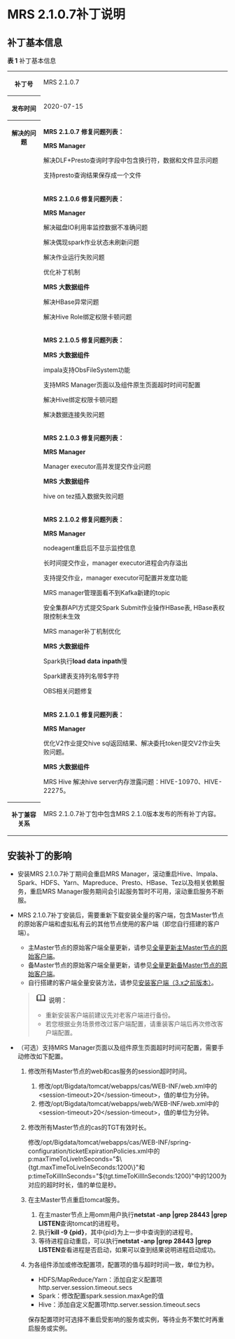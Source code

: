 # MRS 2.1.0.7补丁说明<a name="mrs_01_9028"></a>

## 补丁基本信息<a name="section918210179183"></a>

**表 1**  补丁基本信息

<a name="table884969161914"></a>
<table><tbody><tr id="row1285014971914"><th class="firstcol" valign="top" width="15%" id="mcps1.2.3.1.1"><p id="p132483032011"><a name="p132483032011"></a><a name="p132483032011"></a>补丁号</p>
</th>
<td class="cellrowborder" valign="top" width="85%" headers="mcps1.2.3.1.1 "><p id="p024815013203"><a name="p024815013203"></a><a name="p024815013203"></a>MRS 2.1.0.7</p>
</td>
</tr>
<tr id="row13850119191916"><th class="firstcol" valign="top" width="15%" id="mcps1.2.3.2.1"><p id="p524890182020"><a name="p524890182020"></a><a name="p524890182020"></a>发布时间</p>
</th>
<td class="cellrowborder" valign="top" width="85%" headers="mcps1.2.3.2.1 "><p id="p22491020204"><a name="p22491020204"></a><a name="p22491020204"></a>2020-07-15</p>
</td>
</tr>
<tr id="row22471494235"><th class="firstcol" rowspan="6" valign="top" width="15%" id="mcps1.2.3.3.1"><p id="p112494082012"><a name="p112494082012"></a><a name="p112494082012"></a>解决的问题</p>
<p id="p8696724194220"><a name="p8696724194220"></a><a name="p8696724194220"></a></p>
<p id="p319082511427"><a name="p319082511427"></a><a name="p319082511427"></a></p>
<p id="p14409131643918"><a name="p14409131643918"></a><a name="p14409131643918"></a></p>
<p id="p137584314714"><a name="p137584314714"></a><a name="p137584314714"></a></p>
<p id="p122841432979"><a name="p122841432979"></a><a name="p122841432979"></a></p>
</th>
<td class="cellrowborder" valign="top" width="85%" headers="mcps1.2.3.3.1 "><p id="p1728955992311"><a name="p1728955992311"></a><a name="p1728955992311"></a><strong id="b228915594233"><a name="b228915594233"></a><a name="b228915594233"></a>MRS 2.1.0.7 修复问题列表：</strong></p>
<p id="p15289459172310"><a name="p15289459172310"></a><a name="p15289459172310"></a><strong id="b10289175942317"><a name="b10289175942317"></a><a name="b10289175942317"></a>MRS Manager</strong></p>
<p id="p1053944413247"><a name="p1053944413247"></a><a name="p1053944413247"></a>解决DLF+Presto查询时字段中包含换行符，数据和文件显示问题</p>
<p id="p17539194412414"><a name="p17539194412414"></a><a name="p17539194412414"></a>支持presto查询结果保存成一个文件</p>
</td>
</tr>
<tr id="row12152103171619"><td class="cellrowborder" valign="top" headers="mcps1.2.3.3.1 "><p id="p12647938181614"><a name="p12647938181614"></a><a name="p12647938181614"></a><strong id="b9647738171616"><a name="b9647738171616"></a><a name="b9647738171616"></a>MRS 2.1.0.6 修复问题列表：</strong></p>
<p id="p664719387161"><a name="p664719387161"></a><a name="p664719387161"></a><strong id="b1864733817160"><a name="b1864733817160"></a><a name="b1864733817160"></a>MRS Manager</strong></p>
<p id="p121831162393"><a name="p121831162393"></a><a name="p121831162393"></a>解决磁盘IO利用率监控数据不准确问题</p>
<p id="p2018319613917"><a name="p2018319613917"></a><a name="p2018319613917"></a>解决偶现spark作业状态未刷新问题</p>
<p id="p918426203911"><a name="p918426203911"></a><a name="p918426203911"></a>解决作业运行失败问题</p>
<p id="p1518410612396"><a name="p1518410612396"></a><a name="p1518410612396"></a>优化补丁机制</p>
<p id="p418426173914"><a name="p418426173914"></a><a name="p418426173914"></a><strong id="b370535153816"><a name="b370535153816"></a><a name="b370535153816"></a>MRS 大数据组件</strong></p>
<p id="p191842683920"><a name="p191842683920"></a><a name="p191842683920"></a>解决HBase异常问题</p>
<p id="p141845643914"><a name="p141845643914"></a><a name="p141845643914"></a>解决Hive Role绑定权限卡顿问题</p>
</td>
</tr>
<tr id="row5696102093619"><td class="cellrowborder" valign="top" headers="mcps1.2.3.3.1 "><p id="p16382143213614"><a name="p16382143213614"></a><a name="p16382143213614"></a><strong id="b173841932113611"><a name="b173841932113611"></a><a name="b173841932113611"></a>MRS 2.1.0.5 修复问题列表：</strong></p>
<p id="p8384932113615"><a name="p8384932113615"></a><a name="p8384932113615"></a><strong id="b1538483233612"><a name="b1538483233612"></a><a name="b1538483233612"></a>MRS 大数据组件</strong></p>
<p id="p4802140369"><a name="p4802140369"></a><a name="p4802140369"></a>impala支持ObsFileSystem功能</p>
<p id="p78021341365"><a name="p78021341365"></a><a name="p78021341365"></a>支持MRS Manager页面以及组件原生页面超时时间可配置</p>
<p id="p1980218419363"><a name="p1980218419363"></a><a name="p1980218419363"></a>解决Hive绑定权限卡顿问题</p>
<p id="p1380211413615"><a name="p1380211413615"></a><a name="p1380211413615"></a>解决数据连接失败问题</p>
</td>
</tr>
<tr id="row15661112573315"><td class="cellrowborder" valign="top" headers="mcps1.2.3.3.1 "><p id="p1873195353812"><a name="p1873195353812"></a><a name="p1873195353812"></a><strong id="b511424015395"><a name="b511424015395"></a><a name="b511424015395"></a>MRS 2.1.0.3 修复问题列表：</strong></p>
<p id="p108731453163810"><a name="p108731453163810"></a><a name="p108731453163810"></a><strong id="b20637154216399"><a name="b20637154216399"></a><a name="b20637154216399"></a>MRS Manager</strong></p>
<p id="p11481357135218"><a name="p11481357135218"></a><a name="p11481357135218"></a>Manager executor高并发提交作业问题</p>
<p id="p8740105116362"><a name="p8740105116362"></a><a name="p8740105116362"></a><strong id="b423465543619"><a name="b423465543619"></a><a name="b423465543619"></a>MRS 大数据组件</strong></p>
<p id="p69124118136"><a name="p69124118136"></a><a name="p69124118136"></a>hive on tez插入数据失败问题</p>
</td>
</tr>
<tr id="row47573312718"><td class="cellrowborder" valign="top" headers="mcps1.2.3.3.1 "><p id="p1632313366713"><a name="p1632313366713"></a><a name="p1632313366713"></a><strong id="b33231136675"><a name="b33231136675"></a><a name="b33231136675"></a>MRS 2.1.0.2 修复问题列表：</strong></p>
<p id="p6323336876"><a name="p6323336876"></a><a name="p6323336876"></a><strong id="b17323736073"><a name="b17323736073"></a><a name="b17323736073"></a>MRS Manager</strong></p>
<p id="p7132101851415"><a name="p7132101851415"></a><a name="p7132101851415"></a>nodeagent重启后不显示监控信息</p>
<p id="p6110162418147"><a name="p6110162418147"></a><a name="p6110162418147"></a>长时间提交作业，manager executor进程会内存溢出</p>
<p id="p1028315337146"><a name="p1028315337146"></a><a name="p1028315337146"></a>支持提交作业，manager executor可配置并发度功能</p>
<p id="p17100183918146"><a name="p17100183918146"></a><a name="p17100183918146"></a>MRS manager管理面看不到Kafka新建的topic</p>
<p id="p74203216150"><a name="p74203216150"></a><a name="p74203216150"></a>安全集群API方式提交Spark Submit作业操作HBase表, HBase表权限控制未生效</p>
<p id="p1832315364716"><a name="p1832315364716"></a><a name="p1832315364716"></a>MRS manager补丁机制优化</p>
<p id="p18201927554"><a name="p18201927554"></a><a name="p18201927554"></a><strong id="b1137010271255"><a name="b1137010271255"></a><a name="b1137010271255"></a>MRS 大数据组件</strong></p>
<p id="p254971017151"><a name="p254971017151"></a><a name="p254971017151"></a>Spark执行<strong id="b199884513213"><a name="b199884513213"></a><a name="b199884513213"></a>load data inpath</strong>慢</p>
<p id="p107819174151"><a name="p107819174151"></a><a name="p107819174151"></a>Spark建表支持列名带$字符</p>
<p id="p5728203616517"><a name="p5728203616517"></a><a name="p5728203616517"></a>OBS相关问题修复</p>
</td>
</tr>
<tr id="row13284173220711"><td class="cellrowborder" valign="top" headers="mcps1.2.3.3.1 "><p id="p1360915924020"><a name="p1360915924020"></a><a name="p1360915924020"></a><strong id="b9609759194010"><a name="b9609759194010"></a><a name="b9609759194010"></a>MRS 2.1.0.1 修复问题列表：</strong></p>
<p id="p260955984012"><a name="p260955984012"></a><a name="p260955984012"></a><strong id="b16091598408"><a name="b16091598408"></a><a name="b16091598408"></a>MRS Manager</strong></p>
<p id="p20609175904017"><a name="p20609175904017"></a><a name="p20609175904017"></a>优化V2作业提交hive sql返回结果、解决委托token提交V2作业失败问题。</p>
<p id="p2323103616714"><a name="p2323103616714"></a><a name="p2323103616714"></a><strong id="b132323611714"><a name="b132323611714"></a><a name="b132323611714"></a>MRS 大数据组件</strong></p>
<p id="p8323336979"><a name="p8323336979"></a><a name="p8323336979"></a>MRS Hive 解决hive server内存泄露问题：HIVE-10970、HIVE-22275。</p>
</td>
</tr>
<tr id="row17850997197"><th class="firstcol" valign="top" width="15%" id="mcps1.2.3.9.1"><p id="p32491008208"><a name="p32491008208"></a><a name="p32491008208"></a>补丁兼容关系</p>
</th>
<td class="cellrowborder" valign="top" width="85%" headers="mcps1.2.3.9.1 "><p id="p519713194118"><a name="p519713194118"></a><a name="p519713194118"></a>MRS 2.1.0.7补丁包中包含MRS 2.1.0版本发布的所有补丁内容。</p>
</td>
</tr>
</tbody>
</table>

## 安装补丁的影响<a name="section18435022172915"></a>

-   安装MRS 2.1.0.7补丁期间会重启MRS Manager，滚动重启Hive、Impala、Spark、HDFS、Yarn、Mapreduce、Presto、HBase、Tez以及相关依赖服务，重启MRS Manager服务期间会引起服务暂时不可用，滚动重启服务不断服。
-   MRS 2.1.0.7补丁安装后，需要重新下载安装全量的客户端，包含Master节点的原始客户端和虚拟私有云的其他节点使用的客户端（即您自行搭建的客户端）。

    -   主Master节点的原始客户端全量更新，请参见[全量更新主Master节点的原始客户端](更新客户端（3-x之前版本）.md#section92959464575)。
    -   备Master节点的原始客户端全量更新，请参见[全量更新备Master节点的原始客户端](更新客户端（3-x之前版本）.md#section1129715468573)。
    -   自行搭建的客户端全量安装方法，请参见[安装客户端（3.x之前版本）](安装客户端（3-x之前版本）.md)。

    >![](public_sys-resources/icon-note.gif) **说明：** 
    >-   重新安装客户端前建议先对老客户端进行备份。
    >-   若您根据业务场景修改过客户端配置，请重装客户端后再次修改客户端配置。

-   （可选）支持MRS Manager页面以及组件原生页面超时时间可配置，需要手动修改如下配置。
    1.  修改所有Master节点的web和cas服务的session超时时间。
        1.  修改/opt/Bigdata/tomcat/webapps/cas/WEB-INF/web.xml中的<session-timeout\>20</session-timeout\>，值的单位为分钟。
        2.  修改/opt/Bigdata/tomcat/webapps/web/WEB-INF/web.xml中的<session-timeout\>20</session-timeout\>，值的单位为分钟。

    2.  修改所有Master节点的cas的TGT有效时长。

        修改/opt/Bigdata/tomcat/webapps/cas/WEB-INF/spring-configuration/ticketExpirationPolicies.xml中的p:maxTimeToLiveInSeconds="$\{tgt.maxTimeToLiveInSeconds:1200\}"和p:timeToKillInSeconds="$\{tgt.timeToKillInSeconds:1200\}"中的1200为对应的超时时长，值的单位是秒。

    3.  在主Master节点重启tomcat服务。
        1.  在主master节点上用omm用户执行**netstat -anp |grep 28443 |grep LISTEN**查询tomcat的进程号。
        2.  执行**kill -9 \{pid\}**，其中\{pid\}为上一步中查询到的进程号。
        3.  等待进程自动重启，可以执行**netstat -anp |grep 28443 |grep LISTEN**查看进程是否启动，如果可以查到结果说明进程启动成功。

    4.  为各组件添加或修改配置项，配置项的值与超时时间一致，单位为秒。

        -   HDFS/MapReduce/Yarn：添加自定义配置项http.server.session.timeout.secs
        -   Spark：修改配置spark.session.maxAge的值
        -   Hive：添加自定义配置项http.server.session.timeout.secs

        保存配置项时可选择不重启受影响的服务或实例，等待业务不繁忙时再重启服务或实例。



